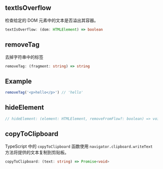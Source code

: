 ## textIsOverflow

检查给定的 DOM 元素中的文本是否溢出其容器。

```typescript
textIsOverflow: (dom: HTMLElement) => boolean
```

## removeTag

去掉字符串中的标签

```typescript
removeTag: (fragment: string) => string
```

## Example

```typescript
removeTag('<p>hello</p>') // 'hello'
```

## hideElement

```typescript
// hideElement: (element: HTMLElement, removeFromFlow?: boolean) => void
```

## copyToClipboard

TypeScript 中的 `copyToClipboard` 函数使用 `navigator.clipboard.writeText` 方法将提供的文本复制到剪贴板。

```typescript
copyToClipboard: (text: string) => Promise<void>
```
